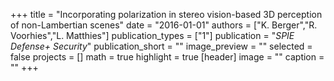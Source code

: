 +++
title = "Incorporating polarization in stereo vision-based 3D perception of non-Lambertian scenes"
date = "2016-01-01"
authors = ["K. Berger","R. Voorhies","L. Matthies"]
publication_types = ["1"]
publication = "_SPIE Defense+ Security_"
publication_short = ""
image_preview = ""
selected = false
projects = []
math = true
highlight = true
[header]
image = ""
caption = ""
+++

